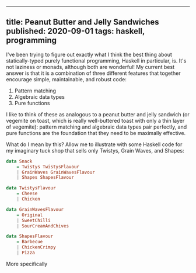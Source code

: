 --------------------------------------------------------------------------------
title: Peanut Butter and Jelly Sandwiches
published: 2020-09-01
tags: haskell, programming
--------------------------------------------------------------------------------

I've been trying to figure out exactly what I think the best thing about
statically-typed purely functional programming, Haskell in particular, is. It's
not laziness or monads, although both are wonderful! My current best answer is
that it is a combination of three different features that together encourage
simple, maintainable, and robust code:

1. Pattern matching
2. Algebraic data types
3. Pure functions

I like to think of these as analogous to a peanut butter and jelly sandwich (or
vegemite on toast, which is really well-buttered toast with only a thin layer
of vegemite): pattern matching and algebraic data types pair perfectly, and
pure functions are the foundation that they need to be maximally effective.

What do I mean by this? Allow me to illustrate with some Haskell code for my
imaginary tuck shop that sells only Twistys, Grain Waves, and Shapes:

```haskell
data Snack
    = Twistys TwistysFlavour
    | GrainWaves GrainWavesFlavour
    | Shapes ShapesFlavour

data TwistysFlavour
    = Cheese
    | Chicken

data GrainWavesFlavour
    = Original
    | SweetChilli
    | SourCreamAndChives

data ShapesFlavour
    = Barbecue
    | ChickenCrimpy
    | Pizza
```

More specifically
